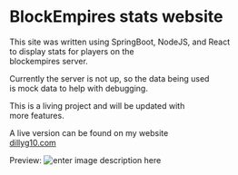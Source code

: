 # BlockEmpires stats website  
  
This site was written using SpringBoot, NodeJS, and React  
to display stats for players on the   
blockempires server.  
  
Currently the server is not up, so the data being used  
is mock data to help with debugging.  
  
This is a living project and will be updated with   
more features.  
  
A live version can be found on my website  
[dillyg10.com](http://blockempires.dillyg10.com)  
  
Preview:
![enter image description here](https://i.imgur.com/QZqbWLn.png)
